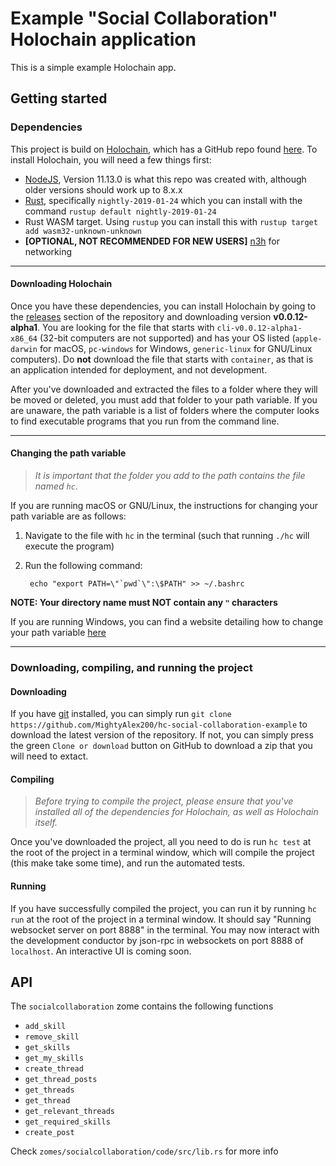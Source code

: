 # Example "Social Collaboration" Holochain application
This is a simple example Holochain app.

## Getting started

### Dependencies

This project is build on [Holochain](https://holochain.org/), which has a GitHub repo found [here](https://github.com/holochain/holochain-rust). To install Holochain, you will need a few things first:
- [NodeJS](https://nodejs.org/en/), Version 11.13.0 is what this repo was created with, although older versions should work up to 8.x.x
- [Rust](https://rustup.rs/), specifically `nightly-2019-01-24` which you can install with the command `rustup default nightly-2019-01-24`
- Rust WASM target. Using `rustup` you can install this with `rustup target add wasm32-unknown-unknown`
- **[OPTIONAL, NOT RECOMMENDED FOR NEW USERS]** [n3h](https://github.com/holochain/n3h) for networking

---

#### Downloading Holochain

Once you have these dependencies, you can install Holochain by going to the [releases](https://github.com/holochain/holochain-rust/releases) section of the repository and downloading version **v0.0.12-alpha1**. You are looking for the file that starts with `cli-v0.0.12-alpha1-x86_64` (32-bit computers are not supported) and has your OS listed (`apple-darwin` for macOS, `pc-windows` for Windows, `generic-linux` for GNU/Linux computers). Do **not** download the file that starts with `container`, as that is an application intended for deployment, and not development.

After you've downloaded and extracted the files to a folder where they will be moved or deleted, you must add that folder to your path variable. If you are unaware, the path variable is a list of folders where the computer looks to find executable programs that you run from the command line.

---

#### Changing the path variable

>*It is important that the folder you add to the path contains the file named `hc`*.

If you are running macOS or GNU/Linux, the instructions for changing your path variable are as follows:
1. Navigate to the file with `hc` in the terminal (such that running `./hc` will execute the program)
1. Run the following command:

        echo "export PATH=\"`pwd`\":\$PATH" >> ~/.bashrc

**NOTE: Your directory name must NOT contain any `"` characters**

If you are running Windows, you can find a website detailing how to change your path variable [here](https://www.computerhope.com/issues/ch000549.htm)

---

### Downloading, compiling, and running the project

#### Downloading

If you have [git](https://git-scm.com/) installed, you can simply run `git clone https://github.com/MightyAlex200/hc-social-collaboration-example` to download the latest version of the repository. If not, you can simply press the green `Clone or download` button on GitHub to download a zip that you will need to extact.

#### Compiling

>*Before trying to compile the project, please ensure that you've installed all of the dependencies for Holochain, as well as Holochain itself.*

Once you've downloaded the project, all you need to do is run `hc test` at the root of the project in a terminal window, which will compile the project (this make take some time), and run the automated tests.

#### Running

If you have successfully compiled the project, you can run it by running `hc run` at the root of the project in a terminal window. It should say "Running websocket server on port 8888" in the terminal. You may now interact with the development conductor by json-rpc in websockets on port 8888 of `localhost`. An interactive UI is coming soon.

## API
The `socialcollaboration` zome contains the following functions
- `add_skill`
- `remove_skill`
- `get_skills`
- `get_my_skills`
- `create_thread`
- `get_thread_posts`
- `get_threads`
- `get_thread`
- `get_relevant_threads`
- `get_required_skills`
- `create_post`

Check `zomes/socialcollaboration/code/src/lib.rs` for more info
